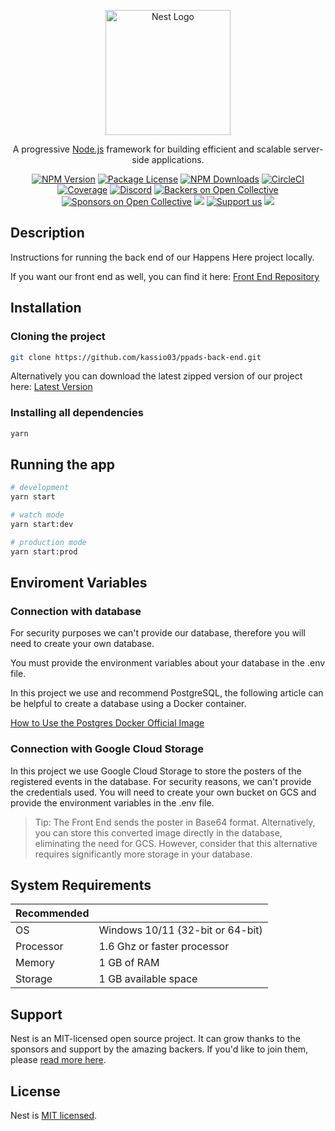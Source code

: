 <p align="center">
  <a href="http://nestjs.com/" target="blank"><img src="https://nestjs.com/img/logo-small.svg" width="200" alt="Nest Logo" /></a>
</p>

[circleci-image]: https://img.shields.io/circleci/build/github/nestjs/nest/master?token=abc123def456
[circleci-url]: https://circleci.com/gh/nestjs/nest

  <p align="center">A progressive <a href="http://nodejs.org" target="_blank">Node.js</a> framework for building efficient and scalable server-side applications.</p>
    <p align="center">
<a href="https://www.npmjs.com/~nestjscore" target="_blank"><img src="https://img.shields.io/npm/v/@nestjs/core.svg" alt="NPM Version" /></a>
<a href="https://www.npmjs.com/~nestjscore" target="_blank"><img src="https://img.shields.io/npm/l/@nestjs/core.svg" alt="Package License" /></a>
<a href="https://www.npmjs.com/~nestjscore" target="_blank"><img src="https://img.shields.io/npm/dm/@nestjs/common.svg" alt="NPM Downloads" /></a>
<a href="https://circleci.com/gh/nestjs/nest" target="_blank"><img src="https://img.shields.io/circleci/build/github/nestjs/nest/master" alt="CircleCI" /></a>
<a href="https://coveralls.io/github/nestjs/nest?branch=master" target="_blank"><img src="https://coveralls.io/repos/github/nestjs/nest/badge.svg?branch=master#9" alt="Coverage" /></a>
<a href="https://discord.gg/G7Qnnhy" target="_blank"><img src="https://img.shields.io/badge/discord-online-brightgreen.svg" alt="Discord"/></a>
<a href="https://opencollective.com/nest#backer" target="_blank"><img src="https://opencollective.com/nest/backers/badge.svg" alt="Backers on Open Collective" /></a>
<a href="https://opencollective.com/nest#sponsor" target="_blank"><img src="https://opencollective.com/nest/sponsors/badge.svg" alt="Sponsors on Open Collective" /></a>
  <a href="https://paypal.me/kamilmysliwiec" target="_blank"><img src="https://img.shields.io/badge/Donate-PayPal-ff3f59.svg"/></a>
    <a href="https://opencollective.com/nest#sponsor"  target="_blank"><img src="https://img.shields.io/badge/Support%20us-Open%20Collective-41B883.svg" alt="Support us"></a>
  <a href="https://twitter.com/nestframework" target="_blank"><img src="https://img.shields.io/twitter/follow/nestframework.svg?style=social&label=Follow"></a>
</p>

## Description

Instructions for running the back end of our Happens Here project locally.

If you want our front end as well, you can find it here: [Front End Repository](https://github.com/BiancaDuarteRaposo/ppads---projeto)

## Installation

### Cloning the project

```sh
git clone https://github.com/kassio03/ppads-back-end.git
```

Alternatively you can download the latest zipped version of our project here: [Latest Version](https://github.com/kassio03/ppads-back-end/archive/refs/tags/v2.0.zip)

### Installing all dependencies

```sh
yarn
```

## Running the app

```bash
# development
yarn start

# watch mode
yarn start:dev

# production mode
yarn start:prod
```

## Enviroment Variables

### Connection with database

For security purposes we can't provide our database, therefore you will need to create your own database.

You must provide the environment variables about your database in the .env file.

In this project we use and recommend PostgreSQL, the following article can be helpful to create a database using a Docker container.

[How to Use the Postgres Docker Official Image](https://www.docker.com/blog/how-to-use-the-postgres-docker-official-image/)

### Connection with Google Cloud Storage

In this project we use Google Cloud Storage to store the posters of the registered events in the database. For security reasons, we can't provide the credentials used. You will need to create your own bucket on GCS and provide the environment variables in the .env file.

> Tip: The Front End sends the poster in Base64 format. Alternatively, you can store this converted image directly in the database, eliminating the need for GCS. However, consider that this alternative requires significantly more storage in your database.

## System Requirements

| Recommended |                                  |
| ----------- | -------------------------------- |
| OS          | Windows 10/11 (32-bit or 64-bit) |
| Processor   | 1.6 Ghz or faster processor      |
| Memory      | 1 GB of RAM                      |
| Storage     | 1 GB available space             |

## Support

Nest is an MIT-licensed open source project. It can grow thanks to the sponsors and support by the amazing backers. If you'd like to join them, please [read more here](https://docs.nestjs.com/support).

<!--
## Stay in touch

- Author - [Kamil Myśliwiec](https://kamilmysliwiec.com)
- Website - [https://nestjs.com](https://nestjs.com/)
- Twitter - [@nestframework](https://twitter.com/nestframework)
 -->

## License

Nest is [MIT licensed](LICENSE).
